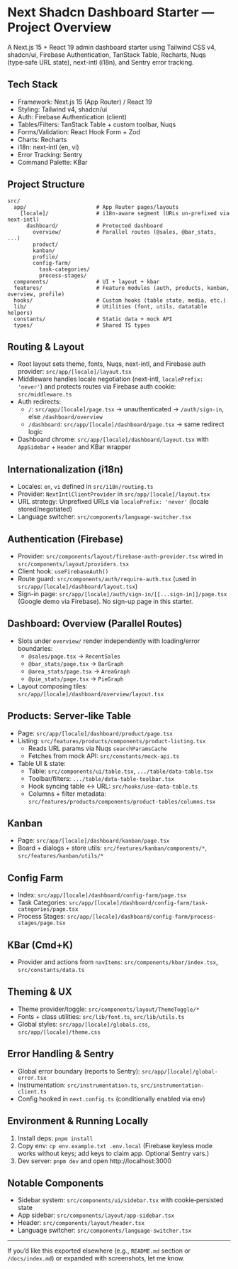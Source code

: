 # Next Shadcn Dashboard Starter — Project Overview

A Next.js 15 + React 19 admin dashboard starter using Tailwind CSS v4, shadcn/ui, Firebase Authentication, TanStack Table, Recharts, Nuqs (type‑safe URL state), next-intl (i18n), and Sentry error tracking.

## Tech Stack
- Framework: Next.js 15 (App Router) / React 19
- Styling: Tailwind v4, shadcn/ui
- Auth: Firebase Authentication (client)
- Tables/Filters: TanStack Table + custom toolbar, Nuqs
- Forms/Validation: React Hook Form + Zod
- Charts: Recharts
- i18n: next-intl (en, vi)
- Error Tracking: Sentry
- Command Palette: KBar

## Project Structure
```
src/
  app/                      # App Router pages/layouts
    [locale]/               # i18n-aware segment (URLs un-prefixed via next-intl)
      dashboard/            # Protected dashboard
        overview/           # Parallel routes (@sales, @bar_stats, ...)
        product/
        kanban/
        profile/
        config-farm/
          task-categories/
          process-stages/
  components/               # UI + layout + kbar
  features/                 # Feature modules (auth, products, kanban, overview, profile)
  hooks/                    # Custom hooks (table state, media, etc.)
  lib/                      # Utilities (font, utils, datatable helpers)
  constants/                # Static data + mock API
  types/                    # Shared TS types
```

## Routing & Layout
- Root layout sets theme, fonts, Nuqs, next-intl, and Firebase auth provider: `src/app/[locale]/layout.tsx`
- Middleware handles locale negotiation (next-intl, `localePrefix: 'never'`) and protects routes via Firebase auth cookie: `src/middleware.ts`
- Auth redirects:
  - `/`: `src/app/[locale]/page.tsx` → unauthenticated → `/auth/sign-in`, else `/dashboard/overview`
  - `/dashboard`: `src/app/[locale]/dashboard/page.tsx` → same redirect logic
- Dashboard chrome: `src/app/[locale]/dashboard/layout.tsx` with `AppSidebar` + `Header` and KBar wrapper

## Internationalization (i18n)
- Locales: `en`, `vi` defined in `src/i18n/routing.ts`
- Provider: `NextIntlClientProvider` in `src/app/[locale]/layout.tsx`
- URL strategy: Unprefixed URLs via `localePrefix: 'never'` (locale stored/negotiated)
- Language switcher: `src/components/language-switcher.tsx`

## Authentication (Firebase)
- Provider: `src/components/layout/firebase-auth-provider.tsx` wired in `src/components/layout/providers.tsx`
- Client hook: `useFirebaseAuth()`
- Route guard: `src/components/auth/require-auth.tsx` (used in `src/app/[locale]/dashboard/layout.tsx`)
- Sign-in page: `src/app/[locale]/auth/sign-in/[[...sign-in]]/page.tsx` (Google demo via Firebase). No sign-up page in this starter.

## Dashboard: Overview (Parallel Routes)
- Slots under `overview/` render independently with loading/error boundaries:
  - `@sales/page.tsx` → `RecentSales`
  - `@bar_stats/page.tsx` → `BarGraph`
  - `@area_stats/page.tsx` → `AreaGraph`
  - `@pie_stats/page.tsx` → `PieGraph`
- Layout composing tiles: `src/app/[locale]/dashboard/overview/layout.tsx`

## Products: Server‑like Table
- Page: `src/app/[locale]/dashboard/product/page.tsx`
- Listing: `src/features/products/components/product-listing.tsx`
  - Reads URL params via Nuqs `searchParamsCache`
  - Fetches from mock API: `src/constants/mock-api.ts`
- Table UI & state:
  - Table: `src/components/ui/table.tsx`, `.../table/data-table.tsx`
  - Toolbar/filters: `.../table/data-table-toolbar.tsx`
  - Hook syncing table ↔ URL: `src/hooks/use-data-table.ts`
  - Columns + filter metadata: `src/features/products/components/product-tables/columns.tsx`

## Kanban
- Page: `src/app/[locale]/dashboard/kanban/page.tsx`
- Board + dialogs + store utils: `src/features/kanban/components/*`, `src/features/kanban/utils/*`

## Config Farm
- Index: `src/app/[locale]/dashboard/config-farm/page.tsx`
- Task Categories: `src/app/[locale]/dashboard/config-farm/task-categories/page.tsx`
- Process Stages: `src/app/[locale]/dashboard/config-farm/process-stages/page.tsx`

## KBar (Cmd+K)
- Provider and actions from `navItems`: `src/components/kbar/index.tsx`, `src/constants/data.ts`

## Theming & UX
- Theme provider/toggle: `src/components/layout/ThemeToggle/*`
- Fonts + class utilities: `src/lib/font.ts`, `src/lib/utils.ts`
- Global styles: `src/app/[locale]/globals.css`, `src/app/[locale]/theme.css`

## Error Handling & Sentry
- Global error boundary (reports to Sentry): `src/app/[locale]/global-error.tsx`
- Instrumentation: `src/instrumentation.ts`, `src/instrumentation-client.ts`
- Config hooked in `next.config.ts` (conditionally enabled via env)

## Environment & Running Locally
1) Install deps: `pnpm install`
2) Copy env: `cp env.example.txt .env.local` (Firebase keyless mode works without keys; add keys to claim app. Optional Sentry vars.)
3) Dev server: `pnpm dev` and open http://localhost:3000

## Notable Components
- Sidebar system: `src/components/ui/sidebar.tsx` with cookie‑persisted state
- App sidebar: `src/components/layout/app-sidebar.tsx`
- Header: `src/components/layout/header.tsx`
- Language switcher: `src/components/language-switcher.tsx`

---
If you’d like this exported elsewhere (e.g., `README.md` section or `/docs/index.md`) or expanded with screenshots, let me know.
